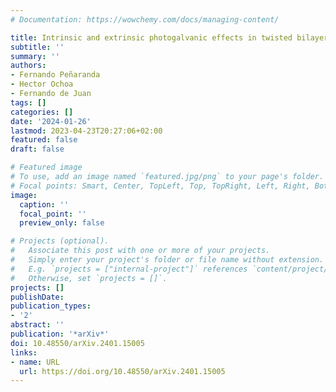 ```yaml
---
# Documentation: https://wowchemy.com/docs/managing-content/

title: Intrinsic and extrinsic photogalvanic effects in twisted bilayer graphene
subtitle: ''
summary: ''
authors:
- Fernando Peñaranda
- Hector Ochoa
- Fernando de Juan
tags: []
categories: []
date: '2024-01-26'
lastmod: 2023-04-23T20:27:06+02:00
featured: false
draft: false

# Featured image
# To use, add an image named `featured.jpg/png` to your page's folder.
# Focal points: Smart, Center, TopLeft, Top, TopRight, Left, Right, BottomLeft, Bottom, BottomRight.
image:
  caption: ''
  focal_point: ''
  preview_only: false

# Projects (optional).
#   Associate this post with one or more of your projects.
#   Simply enter your project's folder or file name without extension.
#   E.g. `projects = ["internal-project"]` references `content/project/deep-learning/index.md`.
#   Otherwise, set `projects = []`.
projects: []
publishDate: 
publication_types:
- '2'
abstract: ''
publication: '*arXiv*'
doi: 10.48550/arXiv.2401.15005
links:
- name: URL
  url: https://doi.org/10.48550/arXiv.2401.15005
---
```

